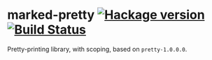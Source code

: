 # marked-pretty [![Hackage version](https://img.shields.io/hackage/v/marked-pretty.svg?style=flat)](http://hackage.haskell.org/package/marked-pretty) [![Build Status](https://img.shields.io/travis/ku-fpg/marked-pretty.svg?style=flat)](https://travis-ci.org/ku-fpg/marked-pretty)

Pretty-printing library, with scoping, based on `pretty-1.0.0.0`.

